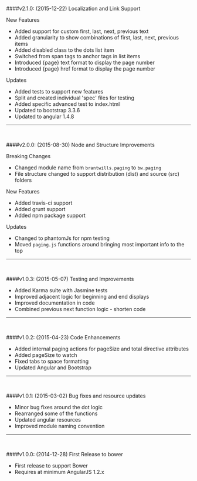 ####v2.1.0: (2015-12-22) Localization and Link Support

New Features
- Added support for custom first, last, next, previous text
- Added granularity to show combinations of first, last, next, previous items
- Added disabled class to the dots list item 
- Switched from span tags to anchor tags in list items
- Introduced {page} text format to display the page number
- Introduced {page} href format to display the page number 

Updates
- Added tests to support new features
- Split and created individual 'spec' files for testing  
- Added specific advanced test to index.html
- Updated to bootstrap 3.3.6 
- Updated to angular 1.4.8

---
<br/>


####v2.0.0: (2015-08-30) Node and Structure Improvements

Breaking Changes
- Changed module name from `brantwills.paging` to `bw.paging`
- File structure changed to support distribution (dist) and source (src) folders

New Features
- Added travis-ci support
- Added grunt support
- Added npm package support

Updates
- Changed to phantomJs for npm testing
- Moved `paging.js` functions around bringing most important info to the top

---
<br/>

####v1.0.3: (2015-05-07) Testing and Improvements 

- Added Karma suite with Jasmine tests
- Improved adjacent logic for beginning and end displays
- Improved documentation in code
- Combined previous next function logic - shorten code

---
<br/>

####v1.0.2: (2015-04-23) Code Enhancements 

- Added internal paging actions for pageSize and total directive attributes
- Added pageSize to watch
- Fixed tabs to space formatting
- Updated Angular and Bootstrap

---
<br/>

####v1.0.1: (2015-03-02) Bug fixes and resource updates

- Minor bug fixes around the dot logic
- Rearranged some of the functions 
- Updated angular resources
- Improved module naming convention

---
<br/>

####v1.0.0: (2014-12-28) First Release to bower

- First release to support Bower
- Requires at minimum AngularJS 1.2.x
